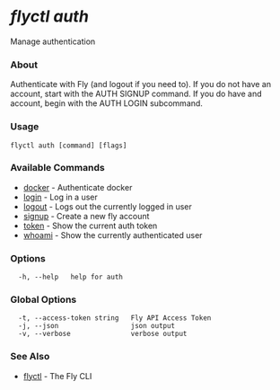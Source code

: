# _flyctl auth_

Manage authentication

### About

Authenticate with Fly (and logout if you need to).
If you do not have an account, start with the AUTH SIGNUP command.
If you do have and account, begin with the AUTH LOGIN subcommand.

### Usage
```
flyctl auth [command] [flags]
```

### Available Commands
* [docker](/docs/flyctl/auth-docker/)	 - Authenticate docker
* [login](/docs/flyctl/auth-login/)	 - Log in a user
* [logout](/docs/flyctl/auth-logout/)	 - Logs out the currently logged in user
* [signup](/docs/flyctl/auth-signup/)	 - Create a new fly account
* [token](/docs/flyctl/auth-token/)	 - Show the current auth token
* [whoami](/docs/flyctl/auth-whoami/)	 - Show the currently authenticated user

### Options

```
  -h, --help   help for auth
```

### Global Options

```
  -t, --access-token string   Fly API Access Token
  -j, --json                  json output
  -v, --verbose               verbose output
```

### See Also

* [flyctl](/docs/flyctl/help/)	 - The Fly CLI

